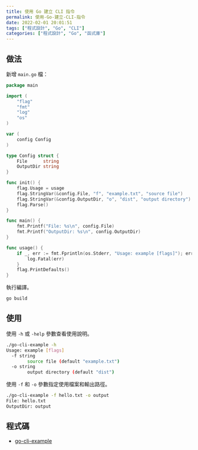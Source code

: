 ```yaml
---
title: 使用 Go 建立 CLI 指令
permalink: 使用-Go-建立-CLI-指令
date: 2022-02-01 20:01:51
tags: ["程式設計", "Go", "CLI"]
categories: ["程式設計", "Go", "函式庫"]
---
```


## 做法

新增 `main.go` 檔：

```GO
package main

import (
	"flag"
	"fmt"
	"log"
	"os"
)

var (
	config Config
)

type Config struct {
	File      string
	OutputDir string
}

func init() {
	flag.Usage = usage
	flag.StringVar(&config.File, "f", "example.txt", "source file")
	flag.StringVar(&config.OutputDir, "o", "dist", "output directory")
	flag.Parse()
}

func main() {
	fmt.Printf("File: %s\n", config.File)
	fmt.Printf("OutputDir: %s\n", config.OutputDir)
}

func usage() {
	if _, err := fmt.Fprintln(os.Stderr, "Usage: example [flags]"); err != nil {
		log.Fatal(err)
	}
	flag.PrintDefaults()
}
```

執行編譯。

```BASH
go build
```

## 使用

使用 `-h` 或 `-help` 參數查看使用說明。

```BASH
./go-cli-example -h
Usage: example [flags]
  -f string
        source file (default "example.txt")
  -o string
        output directory (default "dist")
```

使用 `-f` 和 `-o` 參數指定使用檔案和輸出路徑。

```BASH
./go-cli-example -f hello.txt -o output
File: hello.txt
OutputDir: output
```

## 程式碼

- [go-cli-example](https://github.com/memochou1993/go-cli-example)
